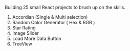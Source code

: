 Building 25 small React projects to brush up on the skills.

1. Accordian (Single & Multi selection)
2. Random Color Generator ( Hex & RGB )
3. Star Rating
4. Image Slider
5. Load More Data Button
6. TreeView
